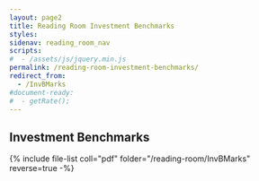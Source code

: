 ```yaml
---
layout: page2
title: Reading Room Investment Benchmarks
styles:
sidenav: reading_room_nav
scripts:
#  - /assets/js/jquery.min.js
permalink: /reading-room-investment-benchmarks/
redirect_from:
  - /InvBMarks
#document-ready:
#  - getRate();
---
```


## Investment Benchmarks

{% include file-list coll="pdf" folder="/reading-room/InvBMarks" reverse=true -%}

<!-- CONTENT END -->
